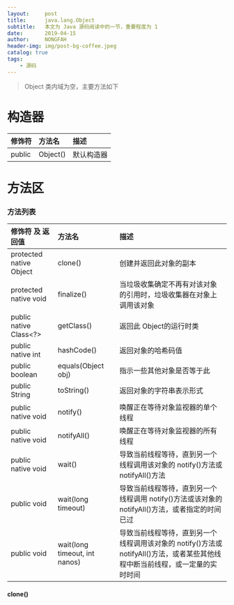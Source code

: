 ```yaml
---
layout:     post
title:      java.lang.Object
subtitle:   本文为 Java 源码阅读中的一节，重要程度为 1 
date:       2019-04-15
author:     NONGFAH
header-img: img/post-bg-coffee.jpeg
catalog: true
tags:
    - 源码
---
```


> Object 类内域为空，主要方法如下

# 构造器

|修饰符|方法名|描述|  
|:--|:--|:--|  
|public|Object()|默认构造器|  

# 方法区

### 方法列表

|修饰符 及 返回值|方法名|描述|  
|:--|:--|:--|
| protected native Object | clone()  | 创建并返回此对象的副本 |  
| protected native void   | finalize() | 当垃圾收集确定不再有对该对象的引用时，垃圾收集器在对象上调用该对象 |  
| public native Class<?> | getClass() | 返回此 Object的运行时类 |  
| public native int  | hashCode() | 返回对象的哈希码值 |  
| public  boolean  | equals(Object obj)  | 指示一些其他对象是否等于此 |  
| public  String  | toString() | 返回对象的字符串表示形式 |  
| public native  void  | notify() | 唤醒正在等待对象监视器的单个线程 |  
| public native void  | notifyAll() | 唤醒正在等待对象监视器的所有线程 |  
| public native  void  | wait() | 导致当前线程等待，直到另一个线程调用该对象的 notify()方法或 notifyAll()方法 |  
| public  void  | wait(long timeout) | 导致当前线程等待，直到另一个线程调用 notify()方法或该对象的 notifyAll()方法，或者指定的时间已过 |  
| public  void  | wait(long timeout, int nanos) | 导致当前线程等待，直到另一个线程调用该对象的 notify()方法或 notifyAll()方法，或者某些其他线程中断当前线程，或一定量的实时时间 |  

#### clone()

 